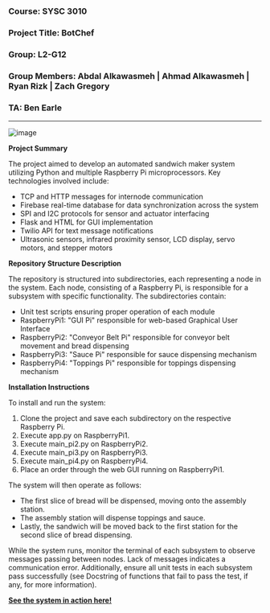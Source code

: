 ### Course: SYSC 3010
### Project Title: BotChef
### Group: L2-G12
### Group Members: Abdal Alkawasmeh | Ahmad Alkawasmeh | Ryan Rizk | Zach Gregory
### TA: Ben Earle

---
![image](https://github.com/SYSC3010-W24/sysc3010-project-l2-g12/assets/113314427/8a14ee72-743e-46a1-a381-954ddfe9fc0b)

**Project Summary**

The project aimed to develop an automated sandwich maker system utilizing Python and multiple Raspberry Pi microprocessors. Key technologies involved include:

* TCP and HTTP messages for internode communication
* Firebase real-time database for data synchronization across the system
* SPI and I2C protocols for sensor and actuator interfacing
* Flask and HTML for GUI implementation
* Twilio API for text message notifications
* Ultrasonic sensors, infrared proximity sensor, LCD display, servo motors, and stepper motors

**Repository Structure Description**

The repository is structured into subdirectories, each representing a node in the system. Each node, consisting of a Raspberry Pi, is responsible for a subsystem with specific functionality. The subdirectories contain:

* Unit test scripts ensuring proper operation of each module
* RaspberryPi1: "GUI Pi" responsible for web-based Graphical User Interface
* RaspberryPi2: "Conveyor Belt Pi" responsible for conveyor belt movement and bread dispensing
* RaspberryPi3: "Sauce Pi" responsible for sauce dispensing mechanism
* RaspberryPi4: "Toppings Pi" responsible for toppings dispensing mechanism

**Installation Instructions**

To install and run the system:

1. Clone the project and save each subdirectory on the respective Raspberry Pi.
2. Execute app.py on RaspberryPi1.
3. Execute main_pi2.py on RaspberryPi2.
4. Execute main_pi3.py on RaspberryPi3.
5. Execute main_pi4.py on RaspberryPi4.
6. Place an order through the web GUI running on RaspberryPi1.

The system will then operate as follows:

* The first slice of bread will be dispensed, moving onto the assembly station.
* The assembly station will dispense toppings and sauce.
* Lastly, the sandwich will be moved back to the first station for the second slice of bread dispensing.

While the system runs, monitor the terminal of each subsystem to observe messages passing between nodes. Lack of messages indicates a communication error. Additionally, ensure all unit tests in each subsystem pass successfully (see Docstring of functions that fail to pass the test, if any, for more information).

[**See the system in action here!**](https://youtu.be/1JV6p0qNxS4)
